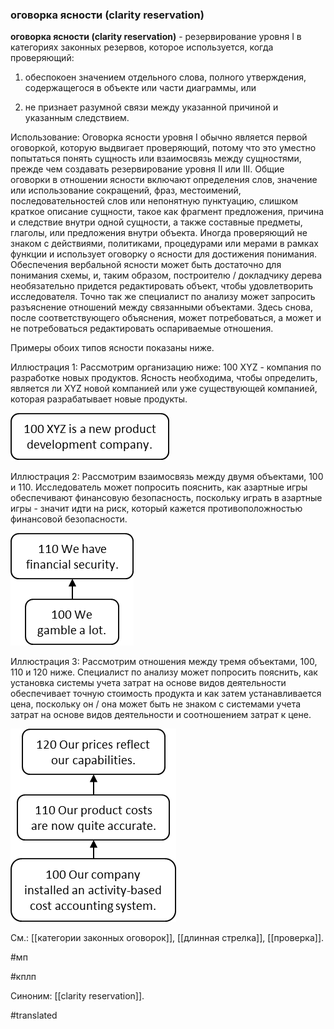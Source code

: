 ### оговорка ясности (clarity reservation)

**оговорка ясности (clarity reservation)** - резервирование уровня I в категориях законных резервов, которое используется, когда проверяющий:

1. обеспокоен значением отдельного слова, полного утверждения, содержащегося в объекте или части диаграммы, или

2. не признает разумной связи между указанной причиной и указанным следствием.

Использование: Оговорка ясности уровня I обычно является первой оговоркой, которую выдвигает проверяющий, потому что это уместно попытаться понять сущность или взаимосвязь между сущностями, прежде чем создавать резервирование уровня II или III. Общие оговорки в отношении ясности включают определения слов, значение или использование сокращений, фраз, местоимений, последовательностей слов или непонятную пунктуацию, слишком краткое описание сущности, такое как фрагмент предложения, причина и следствие внутри одной сущности, а также составные предметы, глаголы, или предложения внутри объекта. Иногда проверяющий не знаком с действиями, политиками, процедурами или мерами в рамках функции и использует оговорку о ясности для достижения понимания. Обеспечения вербальной ясности может быть достаточно для понимания схемы, и, таким образом, построителю / докладчику дерева необязательно придется редактировать объект, чтобы удовлетворить исследователя. Точно так же специалист по анализу может запросить разъяснение отношений между связанными объектами. Здесь снова, после соответствующего объяснения, может потребоваться, а может и не потребоваться редактировать оспариваемые отношения.

Примеры обоих типов ясности показаны ниже.

Иллюстрация 1: Рассмотрим организацию ниже: 100 XYZ - компания по разработке новых продуктов. Ясность необходима, чтобы определить, является ли XYZ новой компанией или уже существующей компанией, которая разрабатывает новые продукты.

![](images/image93.png)

Иллюстрация 2: Рассмотрим взаимосвязь между двумя объектами, 100 и 110. Исследователь может попросить пояснить, как азартные игры обеспечивают финансовую безопасность, поскольку играть в азартные игры - значит идти на риск, который кажется противоположностью финансовой безопасности.

![](images/image91.png)

Иллюстрация 3: Рассмотрим отношения между тремя объектами, 100, 110 и 120 ниже. Специалист по анализу может попросить пояснить, как установка системы учета затрат на основе видов деятельности обеспечивает точную стоимость продукта и как затем устанавливается цена, поскольку он / она может быть не знаком с системами учета затрат на основе видов деятельности и соотношением затрат к цене.

![](images/image121.png)

См.: [[категории законных оговорок]], [[длинная стрелка]], [[проверка]].

#мп

#кплп

Синоним: [[clarity reservation]].

#translated
